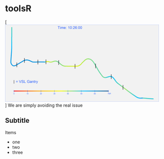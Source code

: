 # toolsR
[![Awesome](https://raw.githubusercontent.com/Stat-R/toolsR/master/00052.png)]
We are simply avoiding the real issue
## Subtitle

Items 
- one
- two 
- three

